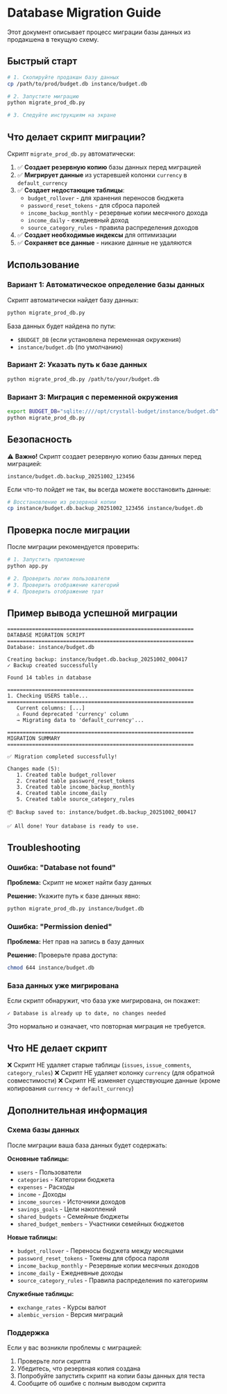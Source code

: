 # Database Migration Guide

Этот документ описывает процесс миграции базы данных из продакшена в текущую схему.

## Быстрый старт

```bash
# 1. Скопируйте продакшн базу данных
cp /path/to/prod/budget.db instance/budget.db

# 2. Запустите миграцию
python migrate_prod_db.py

# 3. Следуйте инструкциям на экране
```

## Что делает скрипт миграции?

Скрипт `migrate_prod_db.py` автоматически:

1. ✅ **Создает резервную копию** базы данных перед миграцией
2. ✅ **Мигрирует данные** из устаревшей колонки `currency` в `default_currency`
3. ✅ **Создает недостающие таблицы**:
   - `budget_rollover` - для хранения переносов бюджета
   - `password_reset_tokens` - для сброса паролей
   - `income_backup_monthly` - резервные копии месячного дохода
   - `income_daily` - ежедневный доход
   - `source_category_rules` - правила распределения доходов
4. ✅ **Создает необходимые индексы** для оптимизации
5. ✅ **Сохраняет все данные** - никакие данные не удаляются

## Использование

### Вариант 1: Автоматическое определение базы данных

Скрипт автоматически найдет базу данных:

```bash
python migrate_prod_db.py
```

База данных будет найдена по пути:
- `$BUDGET_DB` (если установлена переменная окружения)
- `instance/budget.db` (по умолчанию)

### Вариант 2: Указать путь к базе данных

```bash
python migrate_prod_db.py /path/to/your/budget.db
```

### Вариант 3: Миграция с переменной окружения

```bash
export BUDGET_DB="sqlite:////opt/crystall-budget/instance/budget.db"
python migrate_prod_db.py
```

## Безопасность

⚠️ **Важно!** Скрипт создает резервную копию базы данных перед миграцией:

```
instance/budget.db.backup_20251002_123456
```

Если что-то пойдет не так, вы всегда можете восстановить данные:

```bash
# Восстановление из резервной копии
cp instance/budget.db.backup_20251002_123456 instance/budget.db
```

## Проверка после миграции

После миграции рекомендуется проверить:

```bash
# 1. Запустить приложение
python app.py

# 2. Проверить логин пользователя
# 3. Проверить отображение категорий
# 4. Проверить отображение трат
```

## Пример вывода успешной миграции

```
============================================================
DATABASE MIGRATION SCRIPT
============================================================
Database: instance/budget.db

Creating backup: instance/budget.db.backup_20251002_000417
✓ Backup created successfully

Found 14 tables in database

============================================================
1. Checking USERS table...
============================================================
   Current columns: [...]
   ⚠ Found deprecated 'currency' column
   → Migrating data to 'default_currency'...

============================================================
MIGRATION SUMMARY
============================================================

✅ Migration completed successfully!

Changes made (5):
   1. Created table budget_rollover
   2. Created table password_reset_tokens
   3. Created table income_backup_monthly
   4. Created table income_daily
   5. Created table source_category_rules

📦 Backup saved to: instance/budget.db.backup_20251002_000417

✅ All done! Your database is ready to use.
```

## Troubleshooting

### Ошибка: "Database not found"

**Проблема:** Скрипт не может найти базу данных

**Решение:** Укажите путь к базе данных явно:
```bash
python migrate_prod_db.py instance/budget.db
```

### Ошибка: "Permission denied"

**Проблема:** Нет прав на запись в базу данных

**Решение:** Проверьте права доступа:
```bash
chmod 644 instance/budget.db
```

### База данных уже мигрирована

Если скрипт обнаружит, что база уже мигрирована, он покажет:

```
✓ Database is already up to date, no changes needed
```

Это нормально и означает, что повторная миграция не требуется.

## Что НЕ делает скрипт

❌ Скрипт НЕ удаляет старые таблицы (`issues`, `issue_comments`, `category_rules`)
❌ Скрипт НЕ удаляет колонку `currency` (для обратной совместимости)
❌ Скрипт НЕ изменяет существующие данные (кроме копирования `currency` → `default_currency`)

## Дополнительная информация

### Схема базы данных

После миграции ваша база данных будет содержать:

**Основные таблицы:**
- `users` - Пользователи
- `categories` - Категории бюджета
- `expenses` - Расходы
- `income` - Доходы
- `income_sources` - Источники доходов
- `savings_goals` - Цели накоплений
- `shared_budgets` - Семейные бюджеты
- `shared_budget_members` - Участники семейных бюджетов

**Новые таблицы:**
- `budget_rollover` - Переносы бюджета между месяцами
- `password_reset_tokens` - Токены для сброса пароля
- `income_backup_monthly` - Резервные копии месячных доходов
- `income_daily` - Ежедневные доходы
- `source_category_rules` - Правила распределения по категориям

**Служебные таблицы:**
- `exchange_rates` - Курсы валют
- `alembic_version` - Версия миграций

### Поддержка

Если у вас возникли проблемы с миграцией:

1. Проверьте логи скрипта
2. Убедитесь, что резервная копия создана
3. Попробуйте запустить скрипт на копии базы данных для теста
4. Сообщите об ошибке с полным выводом скрипта
